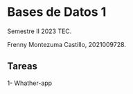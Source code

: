 Bases de Datos 1
================

Semestre II 2023 TEC.

Frenny Montezuma Castillo, 2021009728.

## Tareas 

1- Whather-app

